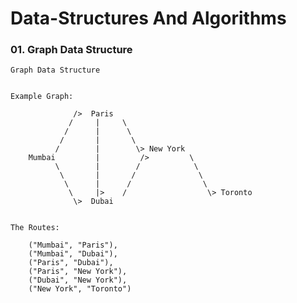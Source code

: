 # Data-Structures And Algorithms


### 01. Graph Data Structure

    Graph Data Structure
    

    Example Graph:

                  />  Paris
                 /     |     \  
                /      |      \
               /       |       \
              /        |        \> New York       
        Mumbai         |         />         \ 
              \        |        /            \
               \       |       /              \
                \      |      /                \
                 \     |>    /                  \> Toronto
                  \>  Dubai   


    The Routes:

        ("Mumbai", "Paris"),
        ("Mumbai", "Dubai"),
        ("Paris", "Dubai"),
        ("Paris", "New York"),
        ("Dubai", "New York"),
        ("New York", "Toronto")
                         